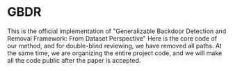 # GBDR
This is the official implementation of "Generalizable Backdoor Detection and Removal Framework: From Dataset Perspective"
Here is the core code of our method, and for double-blind reviewing, we have removed all paths. At the same time, we are organizing the entire project code, and we will make all the code public after the paper is accepted.
